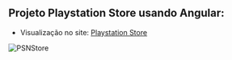 ## Projeto Playstation Store usando Angular:

 - Visualização no site: [Playstation Store]()

![PSNStore]()
